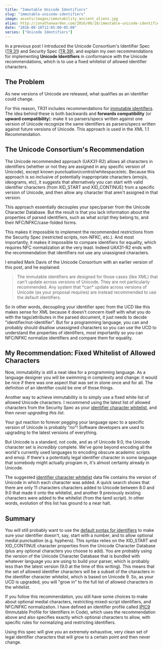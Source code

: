 ```yaml
---
title: "Immutable Unicode Identifiers"
slug: "immutable-unicode-identifiers"
image: assets/images/immutability_ancient_aliens.jpg
alias: http://jonathanwarden.com/2016/08/18/immutable-unicode-identifiers/
date: "2016-08-18T12:05:00-05:00"
series: ["Unicode Identifiers"]
---
```


In a previous post I introduced the Unicode Consortium's Identifier Spec (<a href="http://unicode.org/reports/tr31">TR 31</a>) and Security Spec (<a href="http://unicode.org/reports/tr39">TR 39</a>), and explain my own recommendations for implementing <strong>Unicode Identifiers</strong> in conformance with the Unicode recommendations, which is to use a fixed whitelist of allowed identifier characters.
<h2>The Problem</h2>
As new versions of Unicode are released, what qualifies as an identifier could change.

For this reason, TR31 includes recommendations for <a href="http://unicode.org/reports/tr31/#Immutable_Identifier_Syntax">immutable identifiers</a>.  The idea behind these is both backwards and <strong>forwards compatibility</strong> (or <strong>upward compatibility</strong>): make it so parsers/specs written against one version of Unicode recognize the same identifiers as parsers/specs written against future versions of Unicode. This approach is used in the XML 1.1 Recommendation.
<h2>The Unicode Consortium's Recommendation</h2>
The Unicode recommended approach (UAX31-R2) allows all characters in identifiers (whether or not they are assigned in any specific version of Unicode), except known punctuation/control/whitespace/etc.  Because this approach is so inclusive of potentially inappropriate characters (emojis, ideograms, etc), it suggests that alternatively you can start with valid identifier characters (from XID_START and XID_CONTINUE) from a specific version of Unicode, and then allow any character that aren't assigned in that version.

This approach essentially decouples your spec/parser from the Unicode Character Database. But the result is that you lack information about the properties of parsed identifiers, such as what script they belong to, and their NFC/NFKC/case-folded forms.

This makes it impossible to implement the recommended restrictions from the Security Spec (restricted scripts, non-NFKC, etc.). And most importantly, it makes it impossible to compare identifiers for equality, which requires NFC normalization at the very least. Indeed UAX31-R2 ends with the recommendation that identifiers not use any unassigned characters.

I emailed Mark Davis of the Unicode Consortium with an earlier version of this post, and he explained:
<blockquote>
  The immutable identifiers are designed for those cases (like XML) that can't update across versions of Unicode. They are not particularly recommended. Any system that *can* update across versions of Unicode (as your proposal requires) are instead recommended to use the default identifiers.</blockquote>
So in other words, decoupling your identifier spec from the UCD like this makes sense for XML because it doesn't concern itself with what you do with the tags/attributes in the parsed document, it just needs to decide "identifier/not-identifier". But for a programming language, you can and probably should disallow unassigned characters so you can use the UCD to understand the properties of identifiers, most importantly so you can NFC/NFKC normalize identifiers and compare them for equality.
<h2>My Recommendation: Fixed Whitelist of Allowed Characters</h2>
Now, immutability is still a neat idea for a programming language. As a language designer you will be swimming in complexity and change: it would be nice if there was one aspect that was set in stone once and for all. The definition of an identifier could be one of those things.

Another way to achieve immutability is to simply use a fixed white list of allowed Unicode characters.  I recommend using the latest list of allowed characters from the Security Spec as your <a href="http://www.unicode.org/Public/security/9.0.0/IdentifierStatus.txt">identifier character whitelist</a>, and then <em>never upgrading this list</em>.

Your gut reaction to forever pegging your language spec to a specific version of Unicode is probably "<em>no</em>"! Software developers are used to upgrading to the latest versions of everything.

But Unicode is a standard, not code, and as of Unicode 9.0, the Unicode character set is <em>incredibly</em> complete.  We've gone beyond encoding all the world's currently used languages to encoding obscure academic scripts and emoji.  If there's a potentially legal identifier character in some language that somebody might actually program in, it's almost certainly already in Unicode.

The suggested <a href="http://www.unicode.org/Public/security/9.0.0/IdentifierStatus.txt">identifier character whitelist</a> data file  contains the version of Unicode in which each character was added.  A quick search shows that there are only 11 characters characters added to Unicode between 8.0 and 9.0 that made it onto the whitelist, and another 9 previously existing characters were added to the whitelist (from the tamil script).  In other words, evolution of this list has ground to a near halt.
<h2>Summary</h2>
You will still probably want to use the <a href="http://unicode.org/reports/tr31/#R1">default syntax for identifiers</a> to make sure your identifier doesn't, say, start with a number, and to allow optional medial punctuation (e.g. hyphens). This syntax relies on the XID_START and XID_CONTINUE character properties from the Unicode Character Database (plus any optional characters you choose to add).  You are probably using the version of the Unicode Character Database that is bundled with whatever language you are using to build your parser, which is probably less than the latest version (9.0 at the time of this writing).  This means that the set of allowed identifier characters will be a subset of the characters in the identifier character whitelist, which is based on Unicode 9.  So, as your UCD is upgraded, you will "grow in" to the full list of allowed characters in the whitelist.

If you follow this recommendation, you still have some choices to make about optional medial characters, restricting mixed-script identifiers, and NFC/NFKC normalization.  I have defined an identifier profile called <a href="http://jonathanwarden.com/2016/07/24/unicode-identifiers-in-your-language/#IPIC9_An_Immutable_Profile_for_Identifiers_in_Code">IPIC9</a> (Immutable Profile for Identifiers in Code), which uses the recommendation above and also specifies exactly which optional characters to allow, with specific rules for normalizing and restricting identifiers.

Using this spec will give you an extremely exhaustive, very clean set of legal identifier characters that will grow to a certain point and then never change.